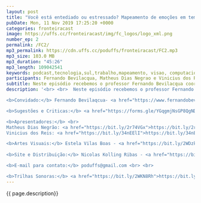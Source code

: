 ```yaml
---
layout: post
title: "Você está entediado ou estressado? Mapeamento de emoções em tempo-real para melhorar a sua jogatina"
pubDate: Mon, 11 Nov 2019 17:25:20 +0000
categories: fronteiracast
image: https://uffs.cc/fronteiracast/img/fc_logos/logo_xml.png
number_ep: 2
permalink: /FC2/
mp3_permalink: https://cdn.uffs.cc/poduffs/fronteiracast/FC2.mp3
mp3_size: 103.0 MB
mp3_duration: "45:26"
mp3_length: 109042541
keywords: podcast,tecnologia,sul,trabalho,mapeamento, visao, computacional,computação,fronteira,uffs
participants: Fernando Bevilacqua, Matheus Dias Negrao e Vinicius dos Reis
subtitle: Neste episódio recebemos o professor Fernando Bevilacqua coordenador do curso de Computação para falar sobre sua pesquisa de detecção de emoções em tempo-real aplicada a area de jogos.
description: '<br> <br>  Neste episódio recebemos o professor Fernando Bevilacqua coordenador do curso de Computação para falar sobre sua pesquisa de detecção de emoções em tempo-real aplicada a área de jogos. Com uso de técnicas de visão computacional e machine learning é possivel melhorar a experiencia durante uma jogatina. <br> <br>

<b>Convidado:</b> Fernando Bevilaqcua- <a href="https://www.fernandobevilacqua.com/">https://www.fernandobevilacqua.com/</a> <br> <br>

<b>Sugestões e Criticas:</b> <a href="https://forms.gle/YGqgmjNsGP8QgNDT8">https://forms.gle/YGqgmjNsGP8QgNDT8</a> <br> <br>

<b>Apresentadores:</b> <br>
Matheus Dias Negrão: <a href="https://bit.ly/2r74VGx">https://bit.ly/2r74VGx</a> <br>
Vinicius dos Reis: <a href="https://bit.ly/34nEElI">https://bit.ly/34nEElI</a> <br> <br>

<b>Artes Visuais:</b> Estela Vilas Boas - <a href="https://bit.ly/2WDzkbm">https://bit.ly/2WDzkbm</a> e <a href="https://bit.ly/2NK7aaK">https://bit.ly/2NK7aaK</a> <br> <br> 
 
<b>Site e Distribuição:</b> Nicolas Kolling Ribas - <a href="https://bit.ly/2NBTG0x">https://bit.ly/2NBTG0x</a> <br> <br>

<b>E-mail para contato:</b> poduffs@gmail.com <br> <br>

<b>Trilhas Sonoras:</b> <a href="https://bit.ly/2WKN8Rh">https://bit.ly/2WKN8Rh</a> e <a href="https://bit.ly/36BUyer">https://bit.ly/36BUyer</a> '
---
```



{{ page.description}}
